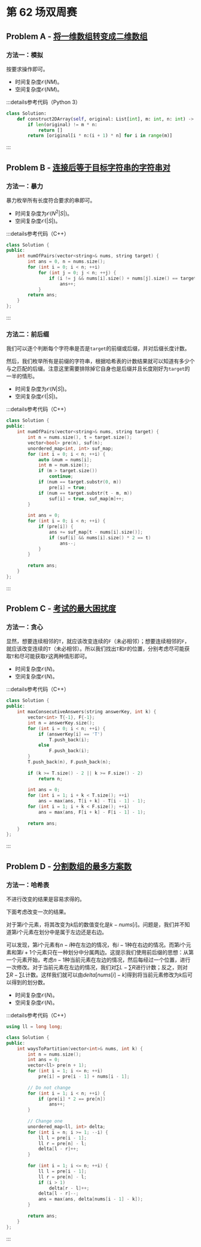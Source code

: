 # 第 62 场双周赛

## Problem A - [将一维数组转变成二维数组](https://leetcode.cn/problems/convert-1d-array-into-2d-array/)

### 方法一：模拟

按要求操作即可。

- 时间复杂度$\mathcal{O}(NM)$。
- 空间复杂度$\mathcal{O}(NM)$。

:::details参考代码（Python 3）

```python
class Solution:
    def construct2DArray(self, original: List[int], m: int, n: int) -> List[List[int]]:
        if len(original) != m * n:
            return []
        return [original[i * n:(i + 1) * n] for i in range(m)]
```

:::


## Problem B - [连接后等于目标字符串的字符串对](https://leetcode.cn/problems/number-of-pairs-of-strings-with-concatenation-equal-to-target/)

### 方法一：暴力

暴力枚举所有长度符合要求的串即可。

- 时间复杂度为$\mathcal{O}(N^2|S|)$。
- 空间复杂度$\mathcal{O}(|S|)$。

:::details参考代码（C++）

```cpp
class Solution {
public:
    int numOfPairs(vector<string>& nums, string target) {
        int ans = 0, n = nums.size();
        for (int i = 0; i < n; ++i)
            for (int j = 0; j < n; ++j) {
                if (i != j && nums[i].size() + nums[j].size() == target.size() && nums[i] + nums[j] == target)
                    ans++;
            }
        return ans;
    }
};
```

:::

### 方法二：前后缀

我们可以逐个判断每个字符串是否是`target`的前缀或后缀，并对后缀长度计数。

然后，我们枚举所有是前缀的字符串，根据哈希表的计数结果就可以知道有多少个与之匹配的后缀。注意这里需要排除掉它自身也是后缀并且长度刚好为`target`的一半的情形。

- 时间复杂度为$\mathcal{O}(N|S|)$。
- 空间复杂度$\mathcal{O}(|S|)$。

:::details参考代码（C++）

```cpp
class Solution {
public:
    int numOfPairs(vector<string>& nums, string target) {
        int n = nums.size(), t = target.size();
        vector<bool> pre(n), suf(n);
        unordered_map<int, int> suf_map;
        for (int i = 0; i < n; ++i) {
            auto &num = nums[i];
            int m = num.size();
            if (m > target.size())
                continue;
            if (num == target.substr(0, m))
                pre[i] = true;
            if (num == target.substr(t - m, m))
                suf[i] = true, suf_map[m]++;
        }
        
        int ans = 0;
        for (int i = 0; i < n; ++i) {
            if (pre[i]) {
                ans += suf_map[t - nums[i].size()];
                if (suf[i] && nums[i].size() * 2 == t)
                    ans--;
            }
        }
        
        return ans;
    }
};
```

:::



## Problem C - [考试的最大困扰度](https://leetcode.cn/problems/maximize-the-confusion-of-an-exam/)

### 方法一：贪心

显然，想要连续相邻的`T`，就应该改变连续的`F`（未必相邻）；想要连续相邻的`F`，就应该改变连续的`T`（未必相邻）。所以我们找出`T`和`F`的位置，分别考虑尽可能获取`T`和尽可能获取`F`这两种情形即可。

- 时间复杂度$\mathcal{O}(N)$。
- 空间复杂度$\mathcal{O}(N)$。

:::details参考代码（C++）

```cpp
class Solution {
public:
    int maxConsecutiveAnswers(string answerKey, int k) {
        vector<int> T{-1}, F{-1};
        int n = answerKey.size();
        for (int i = 0; i < n; ++i) {
            if (answerKey[i] == 'T')
                T.push_back(i);
            else
                F.push_back(i);
        }
        T.push_back(n), F.push_back(n);
        
        if (k >= T.size() - 2 || k >= F.size() - 2)
            return n;
        
        int ans = 0;
        for (int i = 1; i + k < T.size(); ++i)
            ans = max(ans, T[i + k] - T[i - 1] - 1);
        for (int i = 1; i + k < F.size(); ++i)
            ans = max(ans, F[i + k] - F[i - 1] - 1);
        
        return ans;
    }
};
```

:::

## Problem D - [分割数组的最多方案数](https://leetcode.cn/problems/maximum-number-of-ways-to-partition-an-array/)

### 方法一：哈希表

不进行改变的结果是容易求得的。

下面考虑改变一次的结果。

对于第$i$个元素，将其改变为$k$后的数值变化是$k - nums[i]$。问题是，我们并不知道第$i$个元素在划分中是属于左边还是右边。

可以发现，第$i$个元素有$n - i$种在左边的情况，有$i-1$种在右边的情况。而第$i$个元素和第$i+1$个元素只在一种划分中分属两边。这提示我们使用前后缀的思想：从第一个元素开始，考虑$n-1$种当前元素在左边的情况，然后每经过一个位置，进行一次修改。对于当前元素在左边的情况，我们对$\sum L-\sum R$进行计数；反之，则对$\sum R-\sum L$计数。这样我们就可以由$delta[nums[i]-k]$得到将当前元素修改为$k$后可以得到的划分数。

- 时间复杂度$\mathcal{O}(N)$。
- 空间复杂度$\mathcal{O}(N)$。

:::details参考代码（C++）

```cpp
using ll = long long;

class Solution {
public:
    int waysToPartition(vector<int>& nums, int k) {
        int n = nums.size();
        int ans = 0;
        vector<ll> pre(n + 1);
        for (int i = 1; i <= n; ++i)
            pre[i] = pre[i - 1] + nums[i - 1];
        
        // Do not change
        for (int i = 1; i < n; ++i) {
            if (pre[i] * 2 == pre[n])
                ans++;
        }
        
        // Change one
        unordered_map<ll, int> delta;
        for (int i = n; i >= 1; --i) {
            ll l = pre[i - 1];
            ll r = pre[n] - l;
            delta[l - r]++;
        }
                
        for (int i = 1; i <= n; ++i) {
            ll l = pre[i - 1];
            ll r = pre[n] - l;
            if (i > 1)
                delta[r - l]++;
            delta[l - r]--;
            ans = max(ans, delta[nums[i - 1] - k]);
        }
        
        return ans;
    }
};
```

:::

